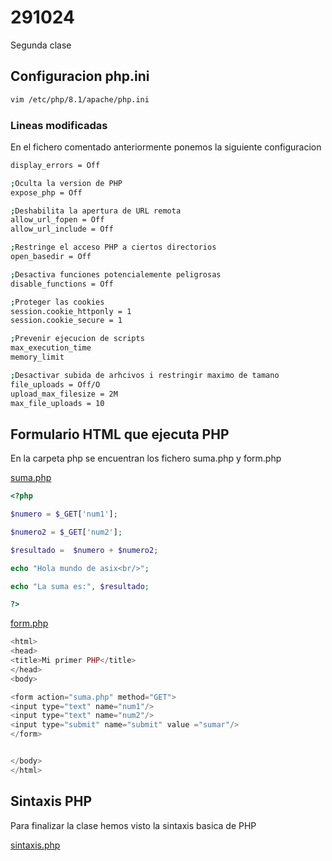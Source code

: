 # 291024

Segunda clase

## Configuracion php.ini

```bash
vim /etc/php/8.1/apache/php.ini
```

### Lineas modificadas

En el fichero comentado anteriormente ponemos la siguiente configuracion

```bash
display_errors = Off

;Oculta la version de PHP
expose_php = Off

;Deshabilita la apertura de URL remota
allow_url_fopen = Off
allow_url_include = Off

;Restringe el acceso PHP a ciertos directorios
open_basedir = Off

;Desactiva funciones potencialemente peligrosas
disable_functions = Off

;Proteger las cookies   
session.cookie_httponly = 1
session.cookie_secure = 1

;Prevenir ejecucion de scripts
max_execution_time
memory_limit

;Desactivar subida de arhcivos i restringir maximo de tamano
file_uploads = Off/O
upload_max_filesize = 2M
max_file_uploads = 10
```

## Formulario HTML que ejecuta PHP

En la carpeta php se encuentran los fichero suma.php y form.php

[suma.php](php/suma.php)

```php
<?php

$numero = $_GET['num1'];

$numero2 = $_GET['num2'];

$resultado =  $numero + $numero2;

echo "Hola mundo de asix<br/>";

echo "La suma es:", $resultado;

?>

```

[form.php](php/form.php)

```php
<html>
<head>
<title>Mi primer PHP</title>
</head>
<body>

<form action="suma.php" method="GET">
<input type="text" name="num1"/>
<input type="text" name="num2"/>
<input type="submit" name="submit" value ="sumar"/>
</form>


</body>
</html>
```

## Sintaxis PHP

Para finalizar la clase hemos visto la sintaxis basica de PHP

[sintaxis.php](php/sintaxis.php)
